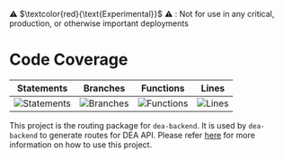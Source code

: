 ⚠️ $\textcolor{red}{\text{Experimental}}$ ⚠️ : Not for use in any critical, production, or otherwise important deployments

# Code Coverage

| Statements                                                                         | Branches                                                                      | Functions                                                                        | Lines                                                                   |
| ---------------------------------------------------------------------------------- | ----------------------------------------------------------------------------- | -------------------------------------------------------------------------------- | ----------------------------------------------------------------------- |
| ![Statements](https://img.shields.io/badge/statements-96.82%25-brightgreen.svg?style=flat) | ![Branches](https://img.shields.io/badge/branches-83.36%25-yellow.svg?style=flat) | ![Functions](https://img.shields.io/badge/functions-99.63%25-brightgreen.svg?style=flat) | ![Lines](https://img.shields.io/badge/lines-96.55%25-brightgreen.svg?style=flat) |

This project is the routing package for `dea-backend`. It is used by `dea-backend` to generate routes for DEA API. Please refer [here](../dea-backend/README.md) for more information on how to use this project.
